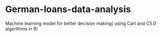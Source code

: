 # German-loans-data-analysis
Machine learning model for better decision making( using Cart and C5.0  algorithms in R)
